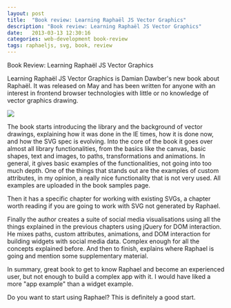 ```yaml
---
layout: post
title:  "Book review: Learning Raphaël JS Vector Graphics"
description: "Book review: Learning Raphaël JS Vector Graphics"
date:   2013-03-13 12:30:16
categories: web-development book-review
tags: raphaeljs, svg, book, review
---
```


Book Review: Learning Raphaël JS Vector Graphics

Learning Raphaël JS Vector Graphics is Damian Dawber's new book about Raphaël. It was released on May and has been written for anyone with an interest in frontend browser technologies with little or no knowledge of vector graphics drawing.

<img src="https://d1ldz4te4covpm.cloudfront.net/sites/default/files/imagecache/ppv4_main_book_cover/9161OS_%20cov.jpg"/>

The book starts introducing the library and the background of vector drawings, explaining how it was done in the IE times, how it is done now, and how the SVG spec is evolving.
Into the core of the book it goes over almost all library functionalities, from the basics like the canvas, basic shapes, text and images, to paths, transformations and animations. In general, it gives basic examples of the functionalities, not going into too much depth. One of the things that stands out are the examples of custom attributes, in my opinion, a really nice functionality that is not very used. All examples are uploaded in the book samples page.

Then it has a specific chapter for working with existing SVGs, a chapter worth reading if you are going to work with SVG not generated by Raphael.

Finally the author creates a suite of social media visualisations using all the things explained in the previous chapters using jQuery for DOM interaction. He mixes paths, custom attributes, animations, and DOM interaction for building widgets with social media data. Complex enough for all the concepts explained before. And then to finish, explains where Raphael is going and mention some supplementary material.

In summary, great book to get to know Raphael and become an experienced user, but not enough to build a complex app with it. I would have liked a more "app example" than a widget example.

Do you want to start using Raphael? This is definitely a good start.